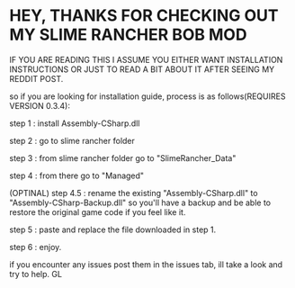 # HEY, THANKS FOR CHECKING OUT MY SLIME RANCHER BOB MOD
 IF YOU ARE READING THIS I ASSUME YOU EITHER WANT INSTALLATION INSTRUCTIONS OR JUST TO READ A BIT ABOUT IT AFTER SEEING MY REDDIT POST.

so if you are looking for installation guide, process is as follows(REQUIRES VERSION 0.3.4):



step 1 : install Assembly-CSharp.dll

step 2 : go to slime rancher folder

step 3 : from slime rancher folder go to "SlimeRancher_Data"

step 4 : from there go to "Managed"

(OPTINAL) step 4.5 : rename the existing "Assembly-CSharp.dll" to "Assembly-CSharp-Backup.dll" so you'll have a backup and be able to restore the original game code if you feel like it.

step 5 : paste and replace the file downloaded in step 1.

step 6 : enjoy.

if you encounter any issues post them in the issues tab, ill take a look and try to help. GL

